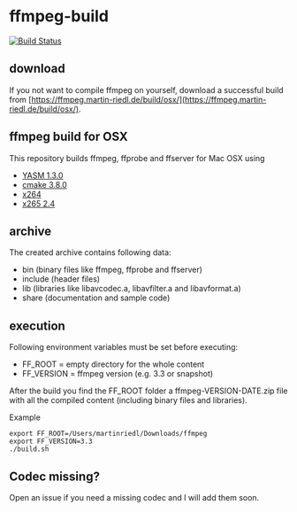 # ffmpeg-build
[![Build Status](https://travis-ci.org/martinr92/ffmpeg-build.svg?branch=master)](https://travis-ci.org/martinr92/ffmpeg-build)

## download
If you not want to compile ffmpeg on yourself, download a successful build from [https://ffmpeg.martin-riedl.de/build/osx/](https://ffmpeg.martin-riedl.de/build/osx/).

## ffmpeg build for OSX
This repository builds ffmpeg, ffprobe and ffserver for Mac OSX using
- [YASM 1.3.0](http://yasm.tortall.net/)
- [cmake 3.8.0](https://cmake.org/)
- [x264](http://www.videolan.org/developers/x264.html)
- [x265 2.4](http://x265.org/)

## archive
The created archive contains following data:
- bin (binary files like ffmpeg, ffprobe and ffserver)
- include (header files)
- lib (libraries like libavcodec.a, libavfilter.a and libavformat.a)
- share (documentation and sample code)

## execution
Following environment variables must be set before executing:
- FF_ROOT = empty directory for the whole content
- FF_VERSION = ffmpeg version (e.g. 3.3 or snapshot)

After the build you find the FF_ROOT folder a ffmpeg-VERSION-DATE.zip file with all the compiled content (including binary files and libraries).

Example
```
export FF_ROOT=/Users/martinriedl/Downloads/ffmpeg
export FF_VERSION=3.3
./build.sh
```

## Codec missing?
Open an issue if you need a missing codec and I will add them soon.
